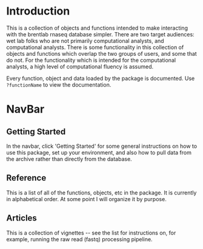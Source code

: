 # Introduction

This is a collection of objects and functions intended to make interacting 
with the brentlab rnaseq database simpler. There are two target audiences: 
wet lab folks who are not primarily computational analysts, and computational 
analysts. There is some functionality in this collection of objects and functions 
which overlap the two groups of users, and some that do not. For the functionality 
which is intended for the computational analysts, a high level of computational 
fluency is assumed.

Every function, object and data loaded by the package is documented. 
Use `?functionName` to view the documentation.

# NavBar

## Getting Started
In the navbar, click 'Getting Started' for some general instructions on how to 
use this package, set up your environment, and also how to pull data from the 
archive rather than directly from the database.

## Reference
This is a list of all of the functions, objects, etc in the package. It is 
currently in alphabetical order. At some point I will organize it by purpose.

## Articles
This is a collection of vignettes -- see the list for instructions on, for example,
running the raw read (fastq) processing pipeline.
